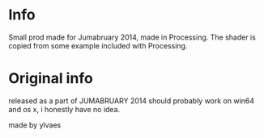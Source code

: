# Info

Small prod made for Jumabruary 2014, made in Processing. The shader is copied from some example included with Processing.

# Original info

released as a part of JUMABRUARY 2014
should probably work on win64 and os x, i honestly have no idea.

made by ylvaes
